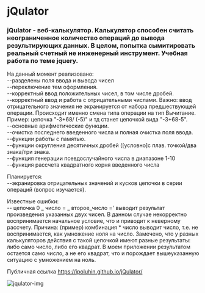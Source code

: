 # jQulator

<h3>jQulator - веб-калькулятор. Калькулятор способен считать неограниченное количество операций до вывода результирующих данных. В целом, попытка сымитировать реальный счетный не инженерный инструмент. Учебная работа по теме jquery.</h3>

На данный момент реализовано:
<br>--разделены поля ввода и вывода чисел
<br>--переключение тем оформления.
<br>--корректный ввод положительных чисел, в том числе дробей.
<br>--корректный ввод и работа с отрицательными числами. Важно: ввод отрицательного значения не экранируется от набора предшествующей операции. Происходит именно смена типа операции на тип Вычитание. Пример: цепочка "-3+68/ (-5)" и тд станет цепочкой вида "-3+68-5".
<br>--основные арифметические функции.
<br>--очистка последнего введенного числа и полная очистка поля ввода.
<br>--функции работы с памятью.
<br>--функции округления десятичных дробей ([условно]с плав. точкой/два знака/три знака.
<br>--функция генерации псевдослучайного числа в диапазоне 1-10
<br>--функция рассчета квадратного корня введенного числа

Планируется:
<br>--экранировка отрицательных значений и кусков цепочки в серии операций (вопрос изучается).

Известные ошибки:
<br>-- цепочка 0 _ число = _ второе_число =' выводит результат произведения указанных двух чисел. В данном случае некорректно воспринимается начальное условие, что и приводит к неверному рассчету. Причина: (пример) комбинация \* число выводит число, т.е. не воспринимается, как умножение ноля на число.
Замечено, что у разных калькуляторов действия с такой цепочкой имеют разные результаты: либо само число, либо его квадрат. В моем приложении результатом остается само число, а не его квадрат, что и порождает вышеуказанную ситуацию с умножением на ноль.

Публичная ссылка <https://ipoluhin.github.io/jQulator/></span>

<img src="./#src/img/theme_in_out1.png" alt="jqulator-img" target="blank"/><br>
